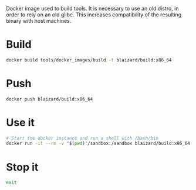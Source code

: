 Docker image used to build tools.
It is necessary to use an old distro, in order to rely on an old glibc. This increases compatibility of the resulting binary with host machines.

# Build

```bash
docker build tools/docker_images/build -t blaizard/build:x86_64
```

# Push

```bash
docker push blaizard/build:x86_64
```

# Use it

```bash
# Start the docker instance and run a shell with /bash/bin
docker run -it --rm -v "$(pwd)"/sandbox:/sandbox blaizard/build:x86_64
```

# Stop it

```bash
exit
```
